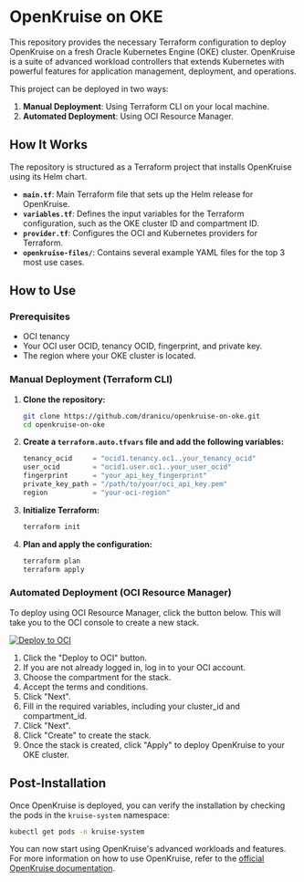 # OpenKruise on OKE

This repository provides the necessary Terraform configuration to deploy OpenKruise on a fresh Oracle Kubernetes Engine (OKE) cluster. OpenKruise is a suite of advanced workload controllers that extends Kubernetes with powerful features for application management, deployment, and operations.

This project can be deployed in two ways:
1.  **Manual Deployment**: Using Terraform CLI on your local machine.
2.  **Automated Deployment**: Using OCI Resource Manager.

## How It Works

The repository is structured as a Terraform project that installs OpenKruise using its Helm chart.

-   **`main.tf`**: Main Terraform file that sets up the Helm release for OpenKruise.
-   **`variables.tf`**: Defines the input variables for the Terraform configuration, such as the OKE cluster ID and compartment ID.
-   **`provider.tf`**: Configures the OCI and Kubernetes providers for Terraform.
-   **`openkruise-files/`**: Contains several example YAML files for the top 3 most use cases.

## How to Use

### Prerequisites

*   OCI tenancy
*   Your OCI user OCID, tenancy OCID, fingerprint, and private key.
*   The region where your OKE cluster is located.

### Manual Deployment (Terraform CLI)

1.  **Clone the repository:**
    ```sh
    git clone https://github.com/dranicu/openkruise-on-oke.git
    cd openkruise-on-oke
    ```

2.  **Create a `terraform.auto.tfvars` file and add the following variables:**
    ```tfvars
    tenancy_ocid     = "ocid1.tenancy.oc1..your_tenancy_ocid"
    user_ocid        = "ocid1.user.oc1..your_user_ocid"
    fingerprint      = "your_api_key_fingerprint"
    private_key_path = "/path/to/your/oci_api_key.pem"
    region           = "your-oci-region"
    ```

3.  **Initialize Terraform:**
    ```sh
    terraform init
    ```

4.  **Plan and apply the configuration:**
    ```sh
    terraform plan
    terraform apply
    ```

### Automated Deployment (OCI Resource Manager)

To deploy using OCI Resource Manager, click the button below. This will take you to the OCI console to create a new stack.

[![Deploy to OCI](https://oci-resourcemanager-plugin.plugins.oci.oraclecloud.com/latest/deploy-to-oracle-cloud.svg)](https://cloud.oracle.com/resourcemanager/stacks/create?managerStackUrl=https://github.com/dranicu/openkruise-on-oke)

1.  Click the "Deploy to OCI" button.
2.  If you are not already logged in, log in to your OCI account.
3.  Choose the compartment for the stack.
4.  Accept the terms and conditions.
5.  Click "Next".
6.  Fill in the required variables, including your cluster\_id and compartment\_id.
7.  Click "Next".
8.  Click "Create" to create the stack.
9.  Once the stack is created, click "Apply" to deploy OpenKruise to your OKE cluster.

## Post-Installation

Once OpenKruise is deployed, you can verify the installation by checking the pods in the `kruise-system` namespace:

```sh
kubectl get pods -n kruise-system
```

You can now start using OpenKruise's advanced workloads and features. For more information on how to use OpenKruise, refer to the [official OpenKruise documentation](https://openkruise.io/docs/).
